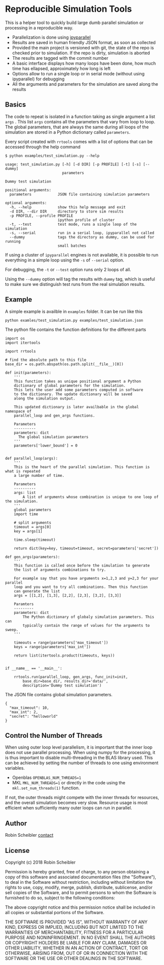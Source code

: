 Reproducible Simulation Tools
=============================

This is a helper tool to quickly build large dumb parallel simulation or
processing in a reproducible way.

* Parallelization is done using [ipyparallel](http://ipyparallel.readthedocs.io/en/latest/)
* Results are saved in human friendly JSON format, as soon as collected
* Provided the main project is versioned with git, the state of the repo
  is checked prior to simulation. If the repo is dirty, simulation is aborted
* The results are tagged with the commit number
* A basic interface displays how many loops have been done, how much time has ellapsed,
  approximately how long is left
* Options allow to run a single loop or in serial mode (without using ipyparallel)
  for debugging
* All the arguments and parameters for the simulation are saved along the results

Basics
------

The code to repeat is isolated in a function taking as single argument a list `args` .
This list `args` contains all the parameters that vary from loop to loop. The global
parameters, that are always the same during all loops of the simulation are stored in
a Python dictionary called `parameters`.

Every script created with `rrtools` comes with a list of options that can be
accessed through the help command

    $ python examples/test_simulation.py --help

    usage: test_simulation.py [-h] [-d DIR] [-p PROFILE] [-t] [-s] [--dummy]
                              parameters

    Dummy test simulation

    positional arguments:
      parameters            JSON file containing simulation parameters

    optional arguments:
      -h, --help            show this help message and exit
      -d DIR, --dir DIR     directory to store sim results
      -p PROFILE, --profile PROFILE
                            ipython profile of cluster
      -t, --test            test mode, runs a single loop of the simulation
      -s, --serial          run in a serial loop, ipyparallel not called
      --dummy               tags the directory as dummy, can be used for running
                            small batches

If using a cluster of `ipyparallel` engines is not available, it is possible
to run everything in a simple loop using the `-s` of `--serial` option.

For debugging, the `-t` or `--test` option runs only 2 loops of all.

Using the `--dummy` option will tag the results with `dummy` tag, which
is useful to make sure we distinguish test runs from the real simulation
results.

Example
-------

A simple example is availble in `examples` folder. It can be run like this

    python examles/test_simulation.py examples/test_simulation.json

The python file contains the function definitions for the different parts

    import os
    import itertools

    import rrtools

    # find the absolute path to this file
    base_dir = os.path.abspath(os.path.split(__file__)[0])

    def init(parameters):
        '''
        This function takes as unique positional argument a Python
        dictionary of global parameters for the simulation.
        This lets the user add some parameters computed in software
        to the dictionary. The update dictionary will be saved
        along the simulation output.

        This updated dictionary is later availbable in the global namespace of
        parallel_loop and gen_args functions.

        Parameters
        ----------
        parameters: dict
          The global simulation parameters
        '''
        parameters['lower_bound'] = 0


    def parallel_loop(args):
        '''
        This is the heart of the parallel simulation. This function is what is repeated
        a large number of time.

        Parameters
        ----------
        args: list
            A list of arguments whose combination is unique to one loop of the simulation.
        '''
        global parameters
        import time

        # split arguments
        timeout = args[0]
        key = args[1]

        time.sleep(timeout)
        
        return dict(key=key, timeout=timeout, secret=parameters['secret'])

    def gen_args(parameters):
        '''
        This function is called once before the simulation to generate
        the list of arguments combinations to try.

        For example say that you have arguments x=1,2,3 and y=2,3 for your parallel
        loop and you want to try all combinations. Then this function
        can generate the list
        args = [[1,2], [1,3], [2,2], [2,3], [3,2], [3,3]]

        Paramters
        ---------
        parameters: dict
            The Python dictionary of globaly simulation parameters. This can
            typically contain the range of values for the arguments to sweep.
        '''

        timeouts = range(parameters['max_timeout'])
        keys = range(parameters['max_int'])

        return list(itertools.product(timeouts, keys))


    if __name__ == '__main__':

        rrtools.run(parallel_loop, gen_args, func_init=init,
            base_dir=base_dir, results_dir='data/',
            description='Dummy test simulation')


The JSON file contains global simulation parameters.

    {
      "max_timeout": 10,
      "max_int": 2,
      "secret": "helloworld"
    }


Control the Number of Threads
-----------------------------

When using outer loop level parallelism, it is important that the inner loop does not
use parallel processing. When using numpy for the processing, it is thus important to
disable multi-threading in the BLAS library used. This can be achieved by setting
the number of threads to one using environment variables.

* Openblas `OPENBLAS_NUM_THREADS=1`
* MKL `MKL_NUM_THREADS=1` or directly in the code using the `mkl.set_num_threads(1)` function.

If not, the outer threads might compete with the inner threads for resources,
and the overall simulation becomes very slow. Resource usage is most efficient
when sufficiently many outer loops can run in parallel.

Author
------

Robin Scheibler [contact](mailto://fakufaku@gmail.com)

License
-------

Copyright (c) 2018 Robin Scheibler

Permission is hereby granted, free of charge, to any person obtaining a copy of
this software and associated documentation files (the "Software"), to deal in
the Software without restriction, including without limitation the rights to
use, copy, modify, merge, publish, distribute, sublicense, and/or sell copies
of the Software, and to permit persons to whom the Software is furnished to do
so, subject to the following conditions:

The above copyright notice and this permission notice shall be included in all
copies or substantial portions of the Software.

THE SOFTWARE IS PROVIDED "AS IS", WITHOUT WARRANTY OF ANY KIND, EXPRESS OR
IMPLIED, INCLUDING BUT NOT LIMITED TO THE WARRANTIES OF MERCHANTABILITY,
FITNESS FOR A PARTICULAR PURPOSE AND NONINFRINGEMENT. IN NO EVENT SHALL THE
AUTHORS OR COPYRIGHT HOLDERS BE LIABLE FOR ANY CLAIM, DAMAGES OR OTHER
LIABILITY, WHETHER IN AN ACTION OF CONTRACT, TORT OR OTHERWISE, ARISING FROM,
OUT OF OR IN CONNECTION WITH THE SOFTWARE OR THE USE OR OTHER DEALINGS IN THE
SOFTWARE.
